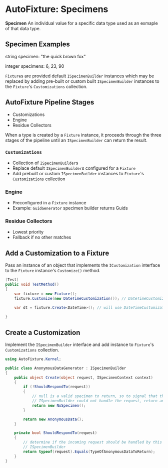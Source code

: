# AutoFixture: Specimens

**Specimen** An individual value for a specific data type used as an exmaple of that data type.

## Specimen Examples

string specimen: "the quick brown fox"

integer specimens: 6, 23, 90

`Fixture`s are provided default `ISpecimenBuilder` instances which may be replaced by adding pre-built or custom built `ISpecimenBuilder` instances to the `Fixture`'s `Customizations` collection.

## AutoFixture Pipeline Stages
* Customizations
* Engine
* Residue Collectors

When a type is created by a `Fixture` instance, it proceeds through the three stages of the pipeline until an `ISpecimenBuilder` can return the result.

### `Customizations`
* Collection of `ISpecimenBuilder`s
* Replace default `ISpecimenBuilder`s configured for a `Fixture`
* Add prebuilt or custom `ISpecimenBuilder` instances to `Fixture`'s `Customizations` collection

### Engine
* Preconfigured in a `Fixture` instance
* Example: `GuidGenerator` specimen builder returns Guids

### Residue Collectors
* Lowest priority
* Fallback if no other matches

## Add a Customization to a Fixture
Pass an instance of an object that implements the `ICustomization` interface to the `Fixture` instance's `Customize()` method.
```csharp
[Test]
public void TestMethod()
{
    var fixture = new Fixture();
    fixture.Customize(new DateTimeCustomization()); // DateTimeCustomization : ICustomization

    var dt = fixture.Create<DateTime>(); // will use DateTimeCustomization to generate DateTime
    
}
```

## Create a Customization
Implement the `ISpecimenBuilder` interface and add instance to `Fixture`'s `Customizations` collection.
```csharp
using AutoFixture.Kernel;

public class AnonymousDataGenerator : ISpecimenBuilder
{
    public object Create(object request, ISpecimenContext context)
    {
        if (!ShouldRespondTo(request))
        {
            // null is a valid specimen to return, so to signal that this
            // ISpecimenBuilder could not handle the request, return an instance ;// of NoSpecimen
            return new NoSpecimen();
        }

        return new AnonymousData();
    }

    private bool ShouldRespondTo(request)
    {
        // determine if the incoming request should be handled by this
        // ISpecimenBuilder
        return typeof(request).Equals(TypeOfAnonymousDataToReturn);
    }
}
```